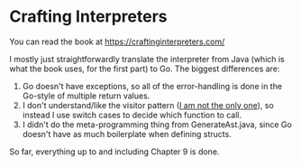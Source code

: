 # Crafting Interpreters

You can read the book at https://craftinginterpreters.com/

I mostly just straightforwardly translate the interpreter from Java (which is
what the book uses, for the first part) to Go. The biggest differences are:

1. Go doesn't have exceptions, so all of the error-handling is done in the
   Go-style of multiple return values.
2. I don't understand/like the visitor pattern
   ([I am not the only one](https://grugbrain.dev/#grug-on-visitor-pattern)),
   so instead I use switch cases to decide which function to call.
3. I didn't do the meta-programming thing from GenerateAst.java, since Go
   doesn't have as much boilerplate when defining structs.

So far, everything up to and including Chapter 9 is done.
